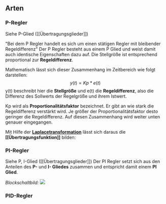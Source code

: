 
## Arten

### P-Regler

Siehe P-Glied ([[Übertragungsglieder]])

"Bei dem P Regler handelt es sich um einen stätigen Regler mit bleibender Regeldifferenz"
Der P Regler besteht aus einem P Glied und weist damit auch identische Eigenschaften dazu auf. Die Stellgröße ist entsprechend proportional zur **Regeldifferenz**.

Mathematisch lässt sich dieser Zusammenhang im Zeitbereich wie folgt darstellen:
$$
y(t) = Kp*e(t)
$$
y(t) beschreibt hier die **Stellgröße** und e(t) die **Regeldifferenz**, also die Differenz des Sollwerts der Regelgröße und ihrem Istwert.

Kp wird als **Proportionalitätsfaktor** bezeichnet. Er gibt an wie stark die Regeldifferenz verstärkt wird. Je größer der Proportionalitätsfaktor desto geringer die Regeldifferenz. Auf diesen Zusammenhang wird weiter unten genauer eingegangen.

Mit Hilfe der [**Laplacetransformation**](https://studyflix.de/informatik/laplace-transformation-762) lässt sich daraus die **[[Übertragungsfunktion]]** bilden:

### PI-Regler
Siehe P, I-Glied ([[Übertragungsglieder]])
Der PI Regler setzt sich aus den Anteilen des **P-** und **I- Gliedes** zusammen und entspricht damit einem **PI Glied**.

*Blockschaltbild:*
![](Pasted%20image%2020221108172554.png)

### PID-Regler

